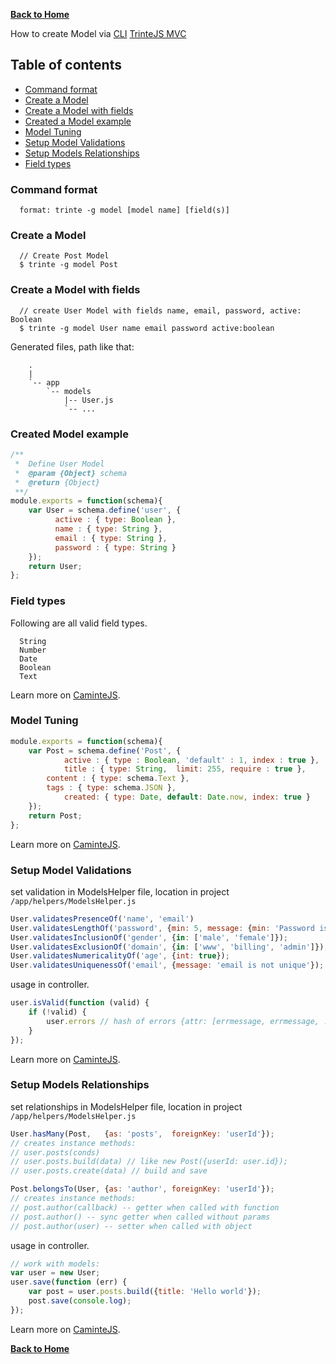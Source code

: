 **[Back to Home](https://github.com/biggora/trinte/wiki)**

How to create Model via [CLI](http://en.wikipedia.org/wiki/Command-line_interface) [TrinteJS MVC](http://www.trintejs.com/)

## Table of contents
* [Command format](#command-format)
* [Create a Model](#empty-model)
* [Create a Model with fields](#fields-model)
* [Created a Model example](#model-example)
* [Model Tuning](#model-extend)
* [Setup Model Validations](#field-validation)
* [Setup Models Relationships](#field-relationships)
* [Field types](#field-types)

<a name="command-format"></a>
### Command format
      format: trinte -g model [model name] [field(s)]

<a name="empty-model"></a>
### Create a Model

      // Create Post Model
      $ trinte -g model Post

<a name="fields-model"></a>
### Create a Model with fields

      // create User Model with fields name, email, password, active: Boolean
      $ trinte -g model User name email password active:boolean

Generated files, path like that:
```
    .
    |
    `-- app
        `-- models
            |-- User.js
            `-- ...
```

<a name="model-example"></a>
### Created Model example

```js
/**
 *  Define User Model
 *  @param {Object} schema
 *  @return {Object}
 **/
module.exports = function(schema){
    var User = schema.define('user', {
	      active : { type: Boolean },
	      name : { type: String },
	      email : { type: String },
	      password : { type: String }
    });
    return User;
};
```
<a name="field-types"></a>
### Field types
Following are all valid field types.

      String
      Number
      Date
      Boolean
      Text

Learn more on [CaminteJS](http://camintejs.com).

<a name="field-extend"></a>
### Model Tuning
```js
module.exports = function(schema){
    var Post = schema.define('Post', {
            active : { type : Boolean, 'default' : 1, index : true },
            title : { type: String,  limit: 255, require : true },
	    content : { type: schema.Text },
	    tags : { type: schema.JSON },
            created: { type: Date, default: Date.now, index: true }
    });
    return Post;
};
```
Learn more on [CaminteJS](http://camintejs.com).

<a name="field-validation"></a>
### Setup Model Validations

set validation in ModelsHelper file, location in project `/app/helpers/ModelsHelper.js`
```js
User.validatesPresenceOf('name', 'email')
User.validatesLengthOf('password', {min: 5, message: {min: 'Password is too short'}});
User.validatesInclusionOf('gender', {in: ['male', 'female']});
User.validatesExclusionOf('domain', {in: ['www', 'billing', 'admin']});
User.validatesNumericalityOf('age', {int: true});
User.validatesUniquenessOf('email', {message: 'email is not unique'});
```
usage in controller.
```js
user.isValid(function (valid) {
    if (!valid) {
        user.errors // hash of errors {attr: [errmessage, errmessage, ...], attr: ...}
    }
});
```
Learn more on [CaminteJS](http://camintejs.com).

<a name="field-relationships"></a>
### Setup Models Relationships

set relationships in ModelsHelper file, location in project `/app/helpers/ModelsHelper.js`

```js
User.hasMany(Post,   {as: 'posts',  foreignKey: 'userId'});
// creates instance methods:
// user.posts(conds)
// user.posts.build(data) // like new Post({userId: user.id});
// user.posts.create(data) // build and save

Post.belongsTo(User, {as: 'author', foreignKey: 'userId'});
// creates instance methods:
// post.author(callback) -- getter when called with function
// post.author() -- sync getter when called without params
// post.author(user) -- setter when called with object
```
usage in controller.
```js
// work with models:
var user = new User;
user.save(function (err) {
    var post = user.posts.build({title: 'Hello world'});
    post.save(console.log);
});
```
Learn more on [CaminteJS](http://camintejs.com).

**[Back to Home](https://github.com/biggora/trinte/wiki)**